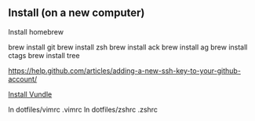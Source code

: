 ## Install (on a new computer)

Install homebrew

brew install git
brew install zsh
brew install ack
brew install ag
brew install ctags
brew install tree

https://help.github.com/articles/adding-a-new-ssh-key-to-your-github-account/

[Install Vundle](https://github.com/VundleVim/Vundle.vim)

ln dotfiles/vimrc .vimrc
ln dotfiles/zshrc .zshrc
